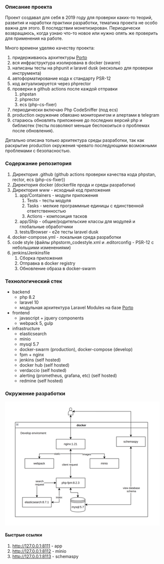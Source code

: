 ### Описание проекта

Проект создавал для себя в 2019 году для проверки каких-то теорий, развития и наработки практики разработки, тематика проекта не особо важна для этого. В последствии монетизирован. 
Периодически возвращаюсь, когда узнаю что-то новое или нужно опять же проверить для применения на работе.

Много времени уделяю качеству проекта:

1. придерживаюсь архитектуры [Porto](https://github.com/Mahmoudz/Porto)
2. вся инфраструктура изолирована в docker (swarm)
3. написаны тесты на phpunit и laravel dusk (несколько для проверки инструмента)
4. автоформатирование кода к стандарту PSR-12
5. код актуализируется через phprector
6. проверки в github actions после каждой отправки
   1. phpstan
   2. phprector
   3. ecs (php-cs-fixer)
7. периодически включаю Php CodeSniffer (под ecs)
8. production окружение обвязано мониторингом и алертами в telegram
9. стараюсь обновлять приложение до последних версий php и библиотек (тесты позволяют меньше беспокоиться о проблемах после обновления).

Детально описана только архитектура среды разработки, так как раскрытие production окружения чревато последующими возможными проблемами с безопасностью.

### Содержание репозитория

1. Директория .github (github actions проверки качества кода phpstan, rector, ecs (php-cs-fixer))
2. Директория docker (dockerfile прода и среды разработки)
3. Директория www - исходный код приложения
   1. app/Containers - модули приложения
      1. Tests - тесты модуля
      2. Tasks - мелкие программные единицы с единственной ответственностью
      3. Actions - композиция тасков
   2. app/Ship - общие/родительские классы для модулей и глобальные обработчики
   3. tests/Browser - e2e тесты laravel dusk
4. docker-compose.yml - локальная среда разработки
5. code style (файлы phpstorm_codestyle.xml и .editorconfig - PSR-12 с небольшими изменениями)
6. jenkins/Jenkinsfile
   1. Сборка приложения
   2. Отправка в docker registry
   3. Обновление образа в docker-swarm

### Технологический стек

- backend
  - php 8.2
  - laravel 10
  - модульная архитектура Laravel Modules на базе [Porto](https://github.com/Mahmoudz/Porto)
- frontend
  - javascript + jquery components
  - webpack 5, gulp
- infrastructure
  - elasticsearch
  - minio
  - mysql 5.7
  - docker-swarm (production), docker-compose (develop)
  - fpm + nginx
  - jenkins (self hosted)
  - docker hub (self hosted)
  - verdaccio (self hosted)
  - alerting (prometheus, grafana, etc) (self hosted)
  - redmine (self hosted)

### Окружение разработки

![Develop Infrastructure](docs/img/infrastructure_develop.png)

#### Быстрые ссылки 

1. http://127.0.0.1:8111 - app
2. http://127.0.0.1:8112 - minio
3. http://127.0.0.1:8113 - schemaspy 
